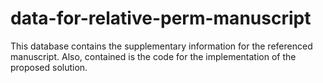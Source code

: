 # data-for-relative-perm-manuscript
This database contains the supplementary information for the referenced manuscript. Also, contained is the code for the implementation of the proposed solution.
